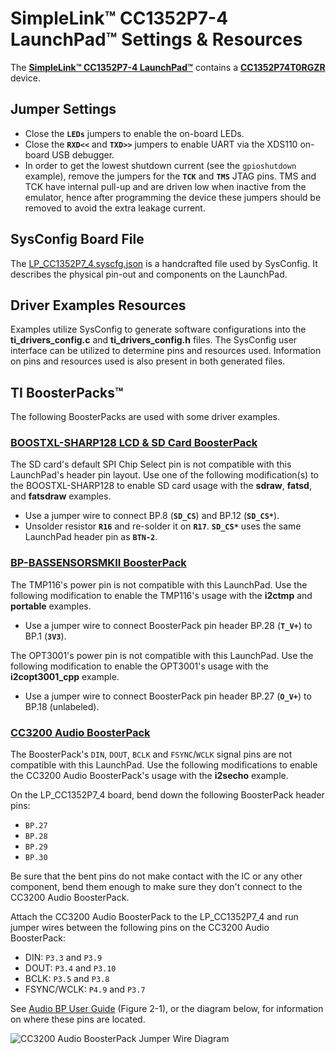 # SimpleLink&trade; CC1352P7-4 LaunchPad&trade; Settings & Resources

The [__SimpleLink&trade; CC1352P7-4 LaunchPad&trade;__][board] contains a
[__CC1352P74T0RGZR__][device] device.

## Jumper Settings

* Close the __`LEDs`__ jumpers to enable the on-board LEDs.
* Close the __`RXD<<`__ and __`TXD>>`__ jumpers to enable UART via the XDS110 on-board USB debugger.
* In order to get the lowest shutdown current (see the
  `gpioshutdown` example), remove the jumpers for the __`TCK`__ and __`TMS`__
  JTAG pins. TMS and TCK have internal pull-up and are driven low when
  inactive from the emulator, hence after programming the device these jumpers
  should be removed to avoid the extra leakage current.

## SysConfig Board File

The [LP_CC1352P7_4.syscfg.json](../.meta/LP_CC1352P7_4.syscfg.json)
is a handcrafted file used by SysConfig. It describes the physical pin-out
and components on the LaunchPad.

## Driver Examples Resources

Examples utilize SysConfig to generate software configurations into
the __ti_drivers_config.c__ and __ti_drivers_config.h__ files. The SysConfig
user interface can be utilized to determine pins and resources used.
Information on pins and resources used is also present in both generated files.

## TI BoosterPacks&trade;

The following BoosterPacks are used with some driver examples.

### [__BOOSTXL-SHARP128 LCD & SD Card BoosterPack__][boostxl-sharp128]

The SD card's default SPI Chip Select pin is not compatible with this
LaunchPad's header pin layout. Use one of the following modification(s)
to the BOOSTXL-SHARP128 to enable SD card usage with the __sdraw__,
  __fatsd__, and __fatsdraw__ examples.

* Use a jumper wire to connect BP.8 (__`SD_CS`__) and BP.12 (__`SD_CS*`__).
* Unsolder resistor __`R16`__ and re-solder it on __`R17`__.
  __`SD_CS*`__ uses the same LaunchPad header pin as __`BTN-2`__.

### [__BP-BASSENSORSMKII BoosterPack__][bp-bassensorsmkii]

The TMP116's power pin is not compatible with this LaunchPad. Use the
following modification to enable the TMP116's usage with the
__i2ctmp__ and __portable__ examples.

* Use a jumper wire to connect BoosterPack pin header BP.28 (__`T_V+`__) to BP.1 (__`3V3`__).

The OPT3001's power pin is not compatible with this LaunchPad. Use the
following modification to enable the OPT3001's usage with the
__i2copt3001_cpp__ example.

* Use a jumper wire to connect BoosterPack pin header BP.27 (__`O_V+`__) to BP.18 (unlabeled).

### [__CC3200 Audio BoosterPack__][cc3200audboost]

The BoosterPack's `DIN`, `DOUT`, `BCLK` and `FSYNC`/`WCLK` signal pins are not
compatible with this LaunchPad. Use the following modifications to enable the
CC3200 Audio BoosterPack's usage with the __i2secho__ example.

On the LP_CC1352P7_4 board, bend down the following BoosterPack header pins:

* `BP.27`
* `BP.28`
* `BP.29`
* `BP.30`

Be sure that the bent pins do not make contact with the IC or any other
component, bend them enough to make sure they don't connect to the CC3200
Audio BoosterPack.

Attach the CC3200 Audio BoosterPack to the LP_CC1352P7_4 and run jumper wires
between the following pins on the CC3200 Audio BoosterPack:

* DIN: `P3.3` and `P3.9`
* DOUT: `P3.4` and `P3.10`
* BCLK: `P3.5` and `P3.8`
* FSYNC/WCLK: `P4.9` and `P3.7`

See [Audio BP User Guide][cc3200audboost-user-guide] (Figure 2-1), or the diagram
below, for information on where these pins are located.

![CC3200 Audio BoosterPack Jumper Wire Diagram](images/cc3200audboost_jumpers_annotated.png)

[device]: https://www.ti.com/product/CC1352P7
[board]: https://www.ti.com/tool/LP-CC1352P7
[boostxl-sharp128]: https://www.ti.com/tool/BOOSTXL-SHARP128
[bp-bassensorsmkii]: https://www.ti.com/tool/BP-BASSENSORSMKII
[cc3200audboost]: https://www.ti.com/tool/CC3200AUDBOOST
[cc3200audboost-user-guide]: https://www.ti.com/lit/pdf/swru383
